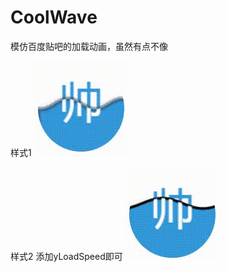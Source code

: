 # CoolWave
模仿百度贴吧的加载动画，虽然有点不像

样式1
![](https://raw.githubusercontent.com/CoDeleven/CoolWave/master/loading.gif)

样式2 添加yLoadSpeed即可
![](https://raw.githubusercontent.com/CoDeleven/CoolWave/master/loadingv2.gif)
